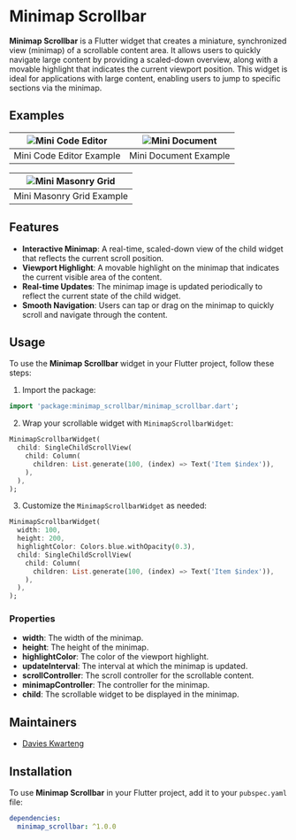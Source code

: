 # Minimap Scrollbar

**Minimap Scrollbar** is a Flutter widget that creates a miniature, synchronized view (minimap) of a scrollable content area. It allows users to quickly navigate large content by providing a scaled-down overview, along with a movable highlight that indicates the current viewport position. This widget is ideal for applications with large content, enabling users to jump to specific sections via the minimap.

## Examples
| ![Mini Code Editor](docs/src/assets/examples/mini_code_editor.gif) | ![Mini Document](docs/src/assets/examples/min_doc.gif) |
|:------------------------------------------------------------------:|:------------------------------------------------------:|
| Mini Code Editor Example                                           | Mini Document Example                                   |

| ![Mini Masonry Grid](docs/src/assets/examples/mini_masonry_grid.gif) |
|:--------------------------------------------------------------------:|
| Mini Masonry Grid Example                                            |


## Features

- **Interactive Minimap**: A real-time, scaled-down view of the child widget that reflects the current scroll position.
- **Viewport Highlight**: A movable highlight on the minimap that indicates the current visible area of the content.
- **Real-time Updates**: The minimap image is updated periodically to reflect the current state of the child widget.
- **Smooth Navigation**: Users can tap or drag on the minimap to quickly scroll and navigate through the content.


## Usage

To use the **Minimap Scrollbar** widget in your Flutter project, follow these steps:

1. Import the package:
  ```dart
  import 'package:minimap_scrollbar/minimap_scrollbar.dart';
  ```

2. Wrap your scrollable widget with `MinimapScrollbarWidget`:
  ```dart
  MinimapScrollbarWidget(
    child: SingleChildScrollView(
      child: Column(
        children: List.generate(100, (index) => Text('Item $index')),
      ),
    ),
  );
  ```

3. Customize the `MinimapScrollbarWidget` as needed:
  ```dart
  MinimapScrollbarWidget(
    width: 100,
    height: 200,
    highlightColor: Colors.blue.withOpacity(0.3),
    child: SingleChildScrollView(
      child: Column(
        children: List.generate(100, (index) => Text('Item $index')),
      ),
    ),
  );
  ```

### Properties

- **width**: The width of the minimap.
- **height**: The height of the minimap.
- **highlightColor**: The color of the viewport highlight.
- **updateInterval**: The interval at which the minimap is updated.
- **scrollController**: The scroll controller for the scrollable content.
- **minimapController**: The controller for the minimap.
- **child**: The scrollable widget to be displayed in the minimap.

## Maintainers
- [Davies Kwarteng](https://github.com/davies-k)


## Installation

To use **Minimap Scrollbar** in your Flutter project, add it to your `pubspec.yaml` file:

```yaml
dependencies:
  minimap_scrollbar: ^1.0.0
